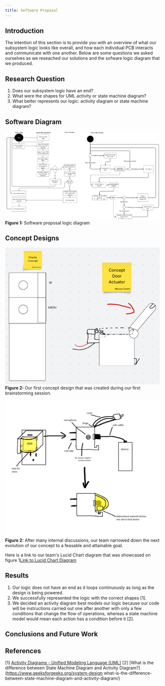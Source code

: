```yaml
---
title: Software Proposal
---
```


## Introduction
The intention of this section is to provide you with an overview of what our subsystem logic looks like overall, and how each individual PCB interacts and communicate with one another. Below are some questions we asked ourselves as we reseached our solutions and the sofware logic diagram that we produced.

## Research Question

1. Does our subsystem logic have an end?
2. What were the shapes for UML activity or state machine diagram?
3. What better represents our logic: activity diagram or state machine diagram?

## Software Diagram

![Software logig diagram](Softwarediagram.jpg)<br>
**Figure 1:** Software proposal logic diagram<br>


## Concept Designs ##
![showcase](earlyconcept.jpg)<br>
**Figure 2:** Our first concept design that was created during our first brainstorming session.<br>

![showcase](revisedconcept.jpg)<br>
**Figure 2:** After many internal discussions, our team narrowed down the next evolution of our concept to a feasable and attainable goal.<br>

Here is a link to our team's Lucid Chart diagram that was showcased on figure 1[Link to Lucid Chart Diagram](https://lucid.app/lucidspark/50a3b367-512a-4085-a351-7ba08a005a17/edit?viewport_loc=-1504%2C4113%2C4121%2C2114%2C0_0&invitationId=inv_718e862a-cc1e-4b68-8ead-81b798ccf1a2)


## Results
1. Our logic does not have an end as it loops continuously as long as the design is being powered.
2. We successfully represented the logic with the correct shapes [1].
3. We decided an activity diagram best models our logic because our code will be instructions carried out one after another with only a few conditions that change the flow of operations, whereas a state machine model would mean each action has a condition before it [2].

## Conclusions and Future Work

## References
[1] [Activity Diagrams - Unified Modeling Language (UML)](https://www.geeksforgeeks.org/system-design/unified-modeling-language-uml-activity-diagrams/)
[2] [What is the difference between State Machine Diagram and Activity Diagram?](https://www.geeksforgeeks.org/system-design what-is-the-difference-between-state-machine-diagram-and-activity-diagram/)

